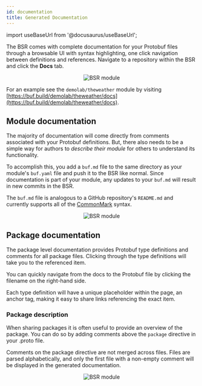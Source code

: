 ```yaml
---
id: documentation
title: Generated Documentation
---
```


import useBaseUrl from '@docusaurus/useBaseUrl';

The BSR comes with complete documentation for your Protobuf files through a browsable UI with syntax highlighting, one click navigation between definitions and references. Navigate to a repository within the BSR and click the **Docs** tab. 

<div align="center">
  <img alt="BSR module" src={useBaseUrl('/img/bsr/gen_docs-3.png')}/>
</div>

For an example see the `demolab/theweather` module by visiting [https://buf.build/demolab/theweather/docs](https://buf.build/demolab/theweather/docs).

## Module documentation

The majority of documentation will come directly from comments associated with your Protobuf definitions. But, there also needs to be a simple way for authors to *describe their module* for others to understand its functionality.

To accomplish this, you add a `buf.md` file to the same directory as your module's `buf.yaml` file and push it to the BSR like normal. Since documentation is part of your module, any updates to your `buf.md` will result in new commits in the BSR.

The `buf.md` file is analogous to a GitHub repository's `README.md` and currently supports all of the
[CommonMark](https://commonmark.org) syntax.

<div align="center">
  <img alt="BSR module" src={useBaseUrl('/img/bsr/gen_docs-2.png')}/>
</div>

## Package documentation

The package level documentation provides Protobuf type definitions and comments for all package files. Clicking through the type definitions will take you to the referenced item.

You can quickly navigate from the docs to the Protobuf file by clicking the filename on the right-hand side.

Each type definition will have a unique placeholder within the page, an anchor tag, making it easy to share links referencing the exact item.

### Package description

When sharing packages it is often useful to provide an overview of the package. You can do so by adding comments above the `package` directive in your .proto file.

Comments on the package directive are not merged across files. Files are parsed alphabetically, and only the first file with a non-empty comment will be displayed in the generated documentation.

<div align="center">
  <img alt="BSR module" src={useBaseUrl('/img/bsr/gen_docs-1_v2.png')}/>
</div>